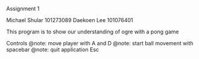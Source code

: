 Assignment 1 

Michael Shular 101273089
Daekoen Lee 101076401

This program is to show our understanding of ogre with a pong game

Controls 
@note: move player with A and D
@note: start ball movement with spacebar
@note: quit application Esc